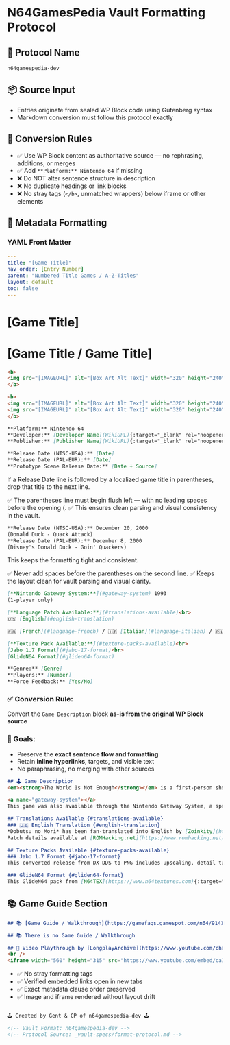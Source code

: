 # N64GamesPedia Vault Formatting Protocol

## 🔐 Protocol Name
`n64gamespedia-dev`

## 📦 Source Input
- Entries originate from sealed WP Block code using Gutenberg syntax
- Markdown conversion must follow this protocol exactly

## 🎯 Conversion Rules

- ✅ Use WP Block content as authoritative source — no rephrasing, additions, or merges  
- ✅ Add `**Platform:** Nintendo 64` if missing  
- ❌ Do NOT alter sentence structure in description  
- ❌ No duplicate headings or link blocks  
- ❌ No stray tags (`</b>`, unmatched wrappers) below iframe or other elements

## 🧩 Metadata Formatting

### YAML Front Matter
```yaml
---
title: "[Game Title]"
nav_order: [Entry Number]
parent: "Numbered Title Games / A-Z-Titles"
layout: default
toc: false
---
```

<!-- Example: Use ONE of the following depending on section —
     parent: "Numbered Title Games"
     parent: "A-Titles"
     parent: "B-Titles"
     parent: "C-Titles"
     etc. -->
	  

# [Game Title]

<!--  If more than 2 because of a region name change then like This -->

# [Game Title / Game Title]

<!--  Make sure the titles follow Alphabetical order though Example: Eltale Monsters / Quest 64 / Holy Magic Century -->


<!--  ## 📷 Image Block -->
```markdown
<b>
<img src="[IMAGEURL]" alt="[Box Art Alt Text]" width="320" height="240" />
</b>
```

<!--  If more than 2 then like This -->

```markdown
<b>
<img src="[IMAGEURL]" alt="[Box Art Alt Text]" width="320" height="240" />
<img src="[IMAGEURL]" alt="[Box Art Alt Text]" width="320" height="240" />
</b>
```

<!-- ## 📄 Metadata Section -->
```markdown
**Platform:** Nintendo 64  
**Developer:** [Developer Name](WikiURL){:target="_blank" rel="noopener noreferrer"}  
**Publisher:** [Publisher Name](WikiURL){:target="_blank" rel="noopener noreferrer"}  
```
<!--  If Developer or Publisher is followed by a (region) in Brackets, we leave that on the same line followed by 4 spaces after it like: 
	  This allows a next line without a big gap -->
```markdown
**Release Date (NTSC-USA):** [Date]  
**Release Date (PAL-EUR):** [Date]  
**Prototype Scene Release Date:** [Date + Source]  
```

If a Release Date line is followed by a localized game title in parentheses, drop that title to the next line. 

✅ The parentheses line must begin flush left — with no leading spaces before the opening (. 
✅ This ensures clean parsing and visual consistency in the vault.

```markdown
**Release Date (NTSC-USA):** December 20, 2000  
(Donald Duck - Quack Attack)  
**Release Date (PAL-EUR):** December 8, 2000  
(Disney's Donald Duck - Goin' Quackers)  
```
This keeps the formatting tight and consistent. 

✅ Never add spaces before the parentheses on the second line. 
✅ Keeps the layout clean for vault parsing and visual clarity.

<!--  No big gaps between last release. Just 2 space bar at the end of from last Release date Any Extra Sections and then Genre -->

<!--  Extra Gateway System Section if present -->
```markdown
[**Nintendo Gateway System:**](#gateway-system) 1993  
(1-player only)   
```
<!--  Extra Language Patch Section if present -->
```markdown
[**Language Patch Available:**](#translations-available)<br>
🇺🇸 [English](#english-translation)  
```
<!--  If there are more than one Language then we do like this: -->

```markdown
🇫🇷 [French](#language-french) / 🇮🇹 [Italian](#language-italian) / 🇵🇱 [Polish](#language-polish) / 🇪🇸 [Spanish](#language-spanish)<br>
```

<!--  If there is no flag we add it, If the Language name arrears in brackets (Language) then we remove the Brackets. -->

<!--  Extra Texture Pack Section if present -->
```markdown
[**Texture Pack Available:**](#texture-packs-available)<br>
[Jabo 1.7 Format](#jabo-17-format)<br>
[GlideN64 Format](#gliden64-format)   
```
<!--  No big gaps between extra sections. Just 2 space bar at the end of from last Release date Any Extra Sections and then Genre -->
```markdown
**Genre:** [Genre]  
**Players:** [Number]  
**Force Feedback:** [Yes/No]
```

<!-- ## 🕹️ Description Section -->

### ✅ Conversion Rule:
Convert the `Game Description` block **as-is from the original WP Block source**

### 🎯 Goals:
- Preserve the **exact sentence flow and formatting**
- Retain **inline hyperlinks**, targets, and visible text
- No paraphrasing, no merging with other sources

<!-- ### 📄 Example Output: -->
```markdown
## 🕹️ Game Description
<em><strong>The World Is Not Enough</strong></em> is a first-person shooter video game developed by <a href="https://en.wikipedia.org/wiki/Eurocom" target="_blank">Eurocom</a> and based on the 1999 <em>James Bond</em> film of the same name. It was published by <a href="https://en.wikipedia.org/wiki/Electronic_Arts" target="_blank">Electronic Arts</a> and released on October 17, 2000 for the Nintendo 64. The game features a single-player campaign in which players assume the role of MI6 agent James Bond as he fights to stop a terrorist from triggering a nuclear meltdown in the waters of Istanbul. It includes a split-screen multiplayer mode where up to four players can compete in different types of deathmatch and objective-based games.
```
<!--  Extra Gateway System Section if present -->
```markdown
<a name="gateway-system"></a>
This game was also available through the Nintendo Gateway System, a specialized platform for airlines and hotels. As part of a partnership between Nintendo and LodgeNet from late 1993 up until the late 2000s, about 40,000 airline seats and 955,000 hotel rooms featured a modified version of the game. LodgeNet partnered with Nintendo to bring video games directly into guest hotel rooms through streaming over the LodgeNet server, with the special LodgeNet controller plugging directly into the television or LodgeNet set-top box, transmitting the game over phone lines connected to a central game server. Pricing was usually $6.95 plus tax for 1 hour of video games. After 1 hour, the game would immediately stop and prompt the user to purchase more play time. Many games were modified for single-player play only.
```
<!--  Extra Language Patch Section if present -->
```markdown
## Translations Available {#translations-available}  
### 🇺🇸 English Translation {#english-translation}  
*Dobutsu no Mori* has been fan-translated into English by [Zoinkity](https://www.romhacking.net/community/803/){:target="_blank" rel="noopener noreferrer"}. The patch uses `.ups` or `.xdelta` formats and was released on December 2, 2010. It includes extensive hacking work and game data.  
Patch details available at [ROMHacking.net](https://www.romhacking.net/translations/1581/){:target="_blank" rel="noopener noreferrer"}.
```
<!--  Extra Texture Pack Section if present -->
```markdown
## Texture Packs Available {#texture-packs-available}  
### Jabo 1.7 Format {#jabo-17-format}  
This converted release from DX DDS to PNG includes upscaling, detail tuning, and updated in-game text. Designed for use with the Jabo_Direct3D8 1.7.0.57-ver6 video plugin. Download at [Aerogauge Texture Pack by Gent – Compatible with Jabo 1.7](https://www.n64textures.com/downloads/jabo-texture-packs/#AEROGAUGE%20-%20Jabo%201.7%20Texture%20Pack%20(PNG)%20-%20v1.6%20-%20Gent){:target="_blank" rel="noopener noreferrer"}.

### GlideN64 Format {#gliden64-format}  
This GlideN64 pack from [N64TEX](https://www.n64textures.com){:target="_blank" rel="noopener noreferrer"} reworks the environment with new textures, enhanced menus, and a 3D visual overhaul. Download at [Aerogauge Texture Pack – GlideN64 Version](https://www.n64textures.com/pj64-rdx-repo/aeroguage-game-page){:target="_blank" rel="noopener noreferrer"}.
```

## 📚 Game Guide Section
```markdown
## 📚 [Game Guide / Walkthrough](https://gamefaqs.gamespot.com/n64/914163-007-the-world-is-not-enough/faqs/37816){:target="_blank" rel="noopener noreferrer"}
```

<!--  If there is no  Game Guide / Walkthrough , we just use that without a link like this: -->

<!--  ## 📚 Game Guide Section-->
```markdown
## 📚 There is no Game Guide / Walkthrough
```

<!-- ## 🎥 Video Playthrough Section -->
```markdown
## 🎥 Video Playthrough by [LongplayArchive](https://www.youtube.com/channel/UCM8XzXipyTsylZ_WsGKmdKQ){:target="_blank" rel="noopener noreferrer"}
<br />  
<iframe width="560" height="315" src="https://www.youtube.com/embed/ca1C-hDxAQA?si=6t30Vg26Sn3dt9-t" title="The World Is Not Enough Gameplay" frameborder="0" allowfullscreen></iframe>
```

<!-- ## 🧼 Render Checklist -->

- ✅ No stray formatting tags  
- ✅ Verified embedded links open in new tabs  
- ✅ Exact metadata clause order preserved  
- ✅ Image and iframe rendered without layout drift


<!-- ## 🏁 Entry Completion Tags -->

```markdown

🕹️ Created by Gent & CP of n64gamespedia-dev 🕹️

<!-- Vault Format: n64gamespedia-dev -->
<!-- Protocol Source: _vault-specs/format-protocol.md -->
```

<!--   Before generating the Final MD Format CodeBox, print in lowercase the slugname in plain text with a - replacing any spaces. -->